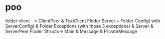 # poo
folder client - > ClientPeer & TextClient
Floder Server-> Folder Config( with ServerConfig) & Folder Exceptions (with those 3 exceptions) & Server & ServerPeer
Floder Structs-> Main & Message & PrivateMessage

